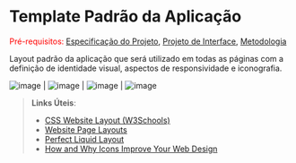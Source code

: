 # Template Padrão da Aplicação

<span style="color:red">Pré-requisitos: <a href="2-Especificação do Projeto.md"> Especificação do Projeto</a></span>, <a href="3-Projeto de Interface.md"> Projeto de Interface</a>, <a href="4-Metodologia.md"> Metodologia</a>

Layout padrão da aplicação que será utilizado em todas as páginas com a definição de identidade visual, aspectos de responsividade e iconografia.

![image](https://github.com/Ricardo-alencar65/showDoPobrao/assets/102127366/6021e4c3-7cdc-4af9-ad81-0c14dcbd787e)
|
![image](https://github.com/Ricardo-alencar65/showDoPobrao/assets/102127366/a170384d-15eb-47e5-bdc6-84c065f03e0f)
|
![image](https://github.com/Ricardo-alencar65/showDoPobrao/assets/102127366/5b7f3f72-e6f9-4b75-9ccd-14ad3a3e9b57)
|
![image](https://github.com/Ricardo-alencar65/showDoPobrao/assets/102127366/7efa6bab-109e-4815-94b6-0facb75b3f14)



> **Links Úteis**:
>
> - [CSS Website Layout (W3Schools)](https://www.w3schools.com/css/css_website_layout.asp)
> - [Website Page Layouts](http://www.cellbiol.com/bioinformatics_web_development/chapter-3-your-first-web-page-learning-html-and-css/website-page-layouts/)
> - [Perfect Liquid Layout](https://matthewjamestaylor.com/perfect-liquid-layouts)
> - [How and Why Icons Improve Your Web Design](https://usabilla.com/blog/how-and-why-icons-improve-you-web-design/)
